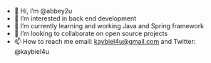 - 👋 Hi, I’m @abbey2u
- 👀 I’m interested in back end development
- 🌱 I’m currently learning and working Java and Spring framework
- 💞️ I’m looking to collaborate on open source projects
- 📫 How to reach me email: kaybiel4u@gmail.com and Twitter: @kaybiel4u

<!---
abbey2u/abbey2u is a ✨ special ✨ repository because its `README.md` (this file) appears on your GitHub profile.
You can click the Preview link to take a look at your changes.
--->
